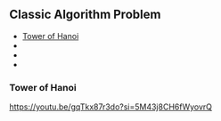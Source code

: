 ## Classic Algorithm Problem

- [Tower of Hanoi](#Tower-of-Hanoi)
- []()
- []()
- []()
  
### Tower of Hanoi
https://youtu.be/gqTkx87r3do?si=5M43j8CH6fWyovrQ
